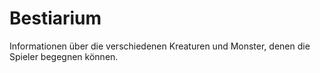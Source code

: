 # Bestiarium

Informationen über die verschiedenen Kreaturen und Monster, denen die Spieler begegnen können.
